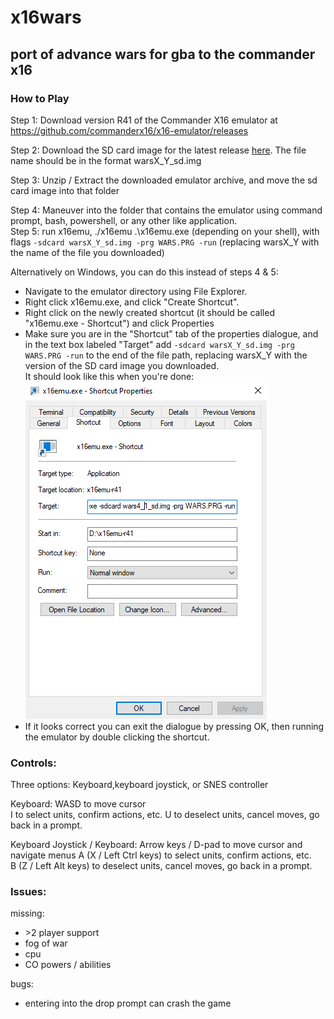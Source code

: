 # x16wars

## port of advance wars for gba to the commander x16 

### How to Play

Step 1: Download version R41 of the Commander X16 emulator at https://github.com/commanderx16/x16-emulator/releases

Step 2: Download the SD card image for the latest release [here](https://github.com/cnelson20/x16wars/releases). The file name should be in the format warsX_Y_sd.img

Step 3: Unzip / Extract the downloaded emulator archive, and move the sd card image into that folder

Step 4: Maneuver into the folder that contains the emulator using command prompt, bash, powershell, or any other like application.  
Step 5: run x16emu, ./x16emu .\x16emu.exe (depending on your shell), with flags `-sdcard warsX_Y_sd.img -prg WARS.PRG -run` (replacing warsX_Y with the name of the file you downloaded)

Alternatively on Windows, you can do this instead of steps 4 & 5: 
- Navigate to the emulator directory using File Explorer.
- Right click x16emu.exe, and click "Create Shortcut".
- Right click on the newly created shortcut (it should be called "x16emu.exe - Shortcut") and click Properties
- Make sure you are in the "Shortcut" tab of the properties dialogue, and in the text box labeled "Target" add `-sdcard warsX_Y_sd.img -prg WARS.PRG -run` to the end of the file path, replacing warsX_Y with the version of the SD card image you downloaded.  
It should look like this when you're done:  
![correct image](properties.png)  
- If it looks correct you can exit the dialogue by pressing OK, then running the emulator by double clicking the shortcut.

### Controls:
Three options: Keyboard,keyboard joystick, or SNES controller

Keyboard:
WASD to move cursor  
I to select units, confirm actions, etc. 
U to deselect units, cancel moves, go back in a prompt.

Keyboard Joystick / Keyboard:
Arrow keys / D-pad to move cursor and navigate menus
A (X / Left Ctrl keys) to select units, confirm actions, etc.  
B (Z / Left Alt keys) to deselect units, cancel moves, go back in a prompt.

### Issues:

missing:
- \>2 player support
- fog of war
- cpu
- CO powers / abilities

bugs:

- entering into the drop prompt can crash the game

